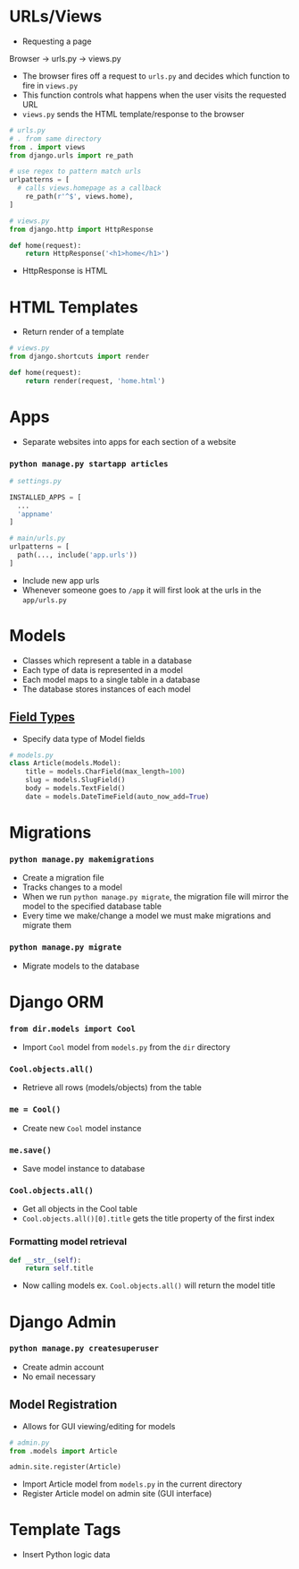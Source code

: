 # URLs/Views

- Requesting a page

Browser -> urls.py -> views.py

- The browser fires off a request to `urls.py` and decides which function to fire in `views.py` 
- This function controls what happens when the user visits the requested URL
- `views.py` sends the HTML template/response to the browser

```python
# urls.py
# . from same directory
from . import views
from django.urls import re_path

# use regex to pattern match urls
urlpatterns = [
  # calls views.homepage as a callback 
    re_path(r'^$', views.home),
]
```

```python
# views.py
from django.http import HttpResponse

def home(request):
    return HttpResponse('<h1>home</h1>')
```

- HttpResponse is HTML

# HTML Templates

- Return render of a template

```python
# views.py
from django.shortcuts import render

def home(request):
    return render(request, 'home.html')
```

# Apps

- Separate websites into apps for each section of a website

### `python manage.py startapp articles`

```python
# settings.py

INSTALLED_APPS = [
  ...
  'appname'
]
```

```python
# main/urls.py
urlpatterns = [
  path(..., include('app.urls'))
]
```

- Include new app urls 
- Whenever someone goes to `/app` it will first look at the urls in the `app/urls.py`

# Models

- Classes which represent a table in a database
- Each type of data is represented in a model
- Each model maps to a single table in a database 
- The database stores instances of each model

## [Field Types](https://docs.djangoproject.com/en/3.0/ref/models/fields/)

- Specify data type of Model fields

```python
# models.py
class Article(models.Model):
    title = models.CharField(max_length=100)
    slug = models.SlugField()
    body = models.TextField()
    date = models.DateTimeField(auto_now_add=True)
```

# Migrations

### `python manage.py makemigrations`

- Create a migration file
- Tracks changes to a model
- When we run `python manage.py migrate`, the migration file will mirror the model to the specified database table
- Every time we make/change a model we must make migrations and migrate them

### `python manage.py migrate`

- Migrate models to the database

# Django ORM

### `from dir.models import Cool`
- Import `Cool` model from `models.py` from the `dir` directory

### `Cool.objects.all()`

- Retrieve all rows (models/objects) from the table

### `me = Cool()`

- Create new `Cool` model instance

### `me.save()`

- Save model instance to database

### `Cool.objects.all()`

- Get all objects in the Cool table
- `Cool.objects.all()[0].title` gets the title property of the first index

### Formatting model retrieval

```python
def __str__(self):
    return self.title
```

- Now calling models ex. `Cool.objects.all()` will return the model title

# Django Admin

### `python manage.py createsuperuser`

- Create admin account
- No email necessary

## Model Registration

- Allows for GUI viewing/editing for models

```python
# admin.py
from .models import Article 

admin.site.register(Article)
```

- Import  Article model from `models.py` in the current directory
- Register Article model on admin site (GUI interface)

# Template Tags

- Insert Python logic data 